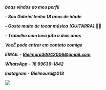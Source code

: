 _**boas vindos ao meu perfil**_ 

_**- Sou Gabriel tenho 18 anos de idade**_

_**- Gosto muito de tocar música** **(GUITARRA)**_
🎸🎼

_**- Trabalho com lava jato a dois anos**_

_**VocÊ pode entrar em contato comigo**_

_**EMAIL**_ -
 _**Bielmura30042006@gmail.com**_

 _**WhatsApp**_ -
 _**18 99639-1842**_

 _**Instagram**_ -
 _**Bielmoura@018**_

![](https://media.tenor.com/nD46ZkEngG0AAAAM/strumming-cole-rolland.gif)
